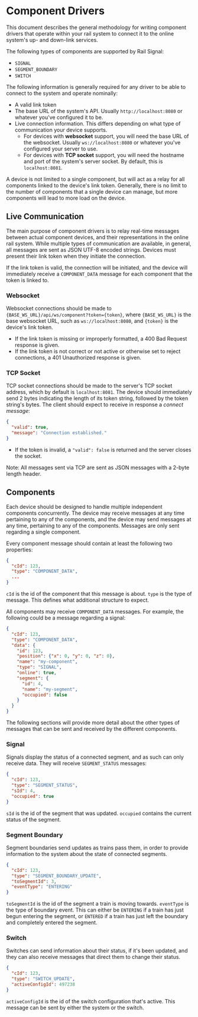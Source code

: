 # Component Drivers
This document describes the general methodology for writing component drivers that operate within your rail system to connect it to the online system's up- and down-link services.

The following types of components are supported by Rail Signal:
- `SIGNAL`
- `SEGMENT_BOUNDARY`
- `SWITCH`

The following information is generally required for any driver to be able to connect to the system and operate nominally:
- A valid link token
- The base URL of the system's API. Usually `http://localhost:8080` or whatever you've configured it to be.
- Live connection information. This differs depending on what type of communication your device supports.
    - For devices with **websocket** support, you will need the base URL of the websocket. Usually `ws://localhost:8080` or whatever you've configured your server to use.
    - For devices with **TCP socket** support, you will need the hostname and port of the system's server socket. By default, this is `localhost:8081`.

A device is not limited to a single component, but will act as a relay for all components linked to the device's link token. Generally, there is no limit to the number of components that a single device can manage, but more components will lead to more load on the device.

## Live Communication
The main purpose of component drivers is to relay real-time messages between actual component devices, and their representations in the online rail system. While multiple types of communication are available, in general, all messages are sent as JSON UTF-8 encoded strings. Devices must present their link token when they initiate the connection.

If the link token is valid, the connection will be initiated, and the device will immediately receive a `COMPONENT_DATA` message for each component that the token is linked to.

### Websocket
Websocket connections should be made to `{BASE_WS_URL}/api/ws/component?token={token}`, where `{BASE_WS_URL}` is the base websocket URL, such as `ws://localhost:8080`, and `{token}` is the device's link token.

- If the link token is missing or improperly formatted, a 400 Bad Request response is given.
- If the link token is not correct or not active or otherwise set to reject connections, a 401 Unauthorized response is given.

### TCP Socket
TCP socket connections should be made to the server's TCP socket address, which by default is `localhost:8081`. The device should immediately send 2 bytes indicating the length of its token string, followed by the token string's bytes. The client should expect to receive in response a *connect message*:
```json
{
  "valid": true,
  "message": "Connection established."
}
```

- If the token is invalid, a `"valid": false` is returned and the server closes the socket.

Note: All messages sent via TCP are sent as JSON messages with a 2-byte length header.

## Components
Each device should be designed to handle multiple independent components concurrently. The device may receive messages at any time pertaining to any of the components, and the device may send messages at any time, pertaining to any of the components. Messages are only sent regarding a single component.

Every component message should contain at least the following two properties:
```json
{
  "cId": 123,
  "type": "COMPONENT_DATA",
  ...
}
```
`cId` is the id of the component that this message is about. `type` is the type of message. This defines what additional structure to expect.

All components may receive `COMPONENT_DATA` messages. For example, the following could be a message regarding a signal:
```json
{
  "cId": 123,
  "type": "COMPONENT_DATA",
  "data": {
    "id": 123,
    "position": {"x": 0, "y": 0, "z": 0},
    "name": "my-component",
    "type": "SIGNAL",
    "online": true,
    "segment": {
      "id": 4,
      "name": "my-segment",
      "occupied": false
    }
  }
}
```

The following sections will provide more detail about the other types of messages that can be sent and received by the different components.

### Signal
Signals display the status of a connected segment, and as such can only receive data. They will receive `SEGMENT_STATUS` messages:
```json
{
  "cId": 123,
  "type": "SEGMENT_STATUS",
  "sId": 4,
  "occupied": true
}
```
`sId` is the id of the segment that was updated. `occupied` contains the current status of the segment.

### Segment Boundary
Segment boundaries send updates as trains pass them, in order to provide information to the system about the state of connected segments.
```json
{
  "cId": 123,
  "type": "SEGMENT_BOUNDARY_UPDATE",
  "toSegmentId": 3,
  "eventType": "ENTERING"
}
```
`toSegmentId` is the id of the segment a train is moving towards. `eventType` is the type of boundary event. This can either be `ENTERING` if a train has just begun entering the segment, or `ENTERED` if a train has just left the boundary and completely entered the segment.

### Switch
Switches can send information about their status, if it's been updated, and they can also receive messages that direct them to change their status.

```json
{
  "cId": 123,
  "type": "SWITCH_UPDATE",
  "activeConfigId": 497238
}
```
`activeConfigId` is the id of the switch configuration that's active. This message can be sent by either the system or the switch.

